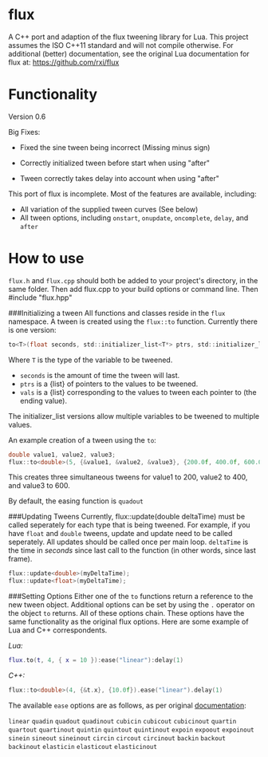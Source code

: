 flux
====
A C++ port and adaption of the flux tweening library for Lua. This project assumes the ISO C++11 standard and will not compile otherwise. For additional (better) documentation, see the original Lua documentation for flux at:
https://github.com/rxi/flux

Functionality
=============
Version 0.6

Big Fixes:
 * Fixed the sine tween being incorrect (Missing minus sign)
 
 * Correctly initialized tween before start when using "after"
 
 * Tween correctly takes delay into account when using "after"

This port of flux is incomplete. Most of the features are available, including:
* All variation of the supplied tween curves (See below)
* All tween options, including `onstart`, `onupdate`, `oncomplete`, `delay`, and `after`


How to use
==========
`flux.h` and `flux.cpp` should both be added to your project's directory, in the same folder. Then add flux.cpp to your build options or command line. Then #include "flux.hpp"

###Initializing a tween
All functions and classes reside in the `flux` namespace.
A tween is created using the `flux::to` function. Currently there is one version:
```c
to<T>(float seconds, std::initializer_list<T*> ptrs, std::initializer_list<T> vals);
```
Where `T` is the type of the variable to be tweened.

* `seconds` is the amount of time the tween will last.
* `ptrs` is a {list}  of pointers to the values to be tweened.
* `vals` is a {list} corresponding to the values to tween each pointer to (the ending value).

The initializer_list versions allow multiple variables to be tweened to multiple values.

An example creation of a tween using the `to`:
```c++
double value1, value2, value3;
flux::to<double>(5, {&value1, &value2, &value3}, {200.0f, 400.0f, 600.0f});
```

This creates three simultaneous tweens for value1 to 200, value2 to 400, and value3 to 600.

By default, the easing function is `quadout`

###Updating Tweens
Currently, flux::update<T>(double deltaTime) must be called seperately for each type that is being tweened. For example, if you have `float` and `double` tweens, update<float> and update<double> need to be called seperately. All updates should be called once per main loop. `deltaTime` is the time in *seconds* since last call to the function (in other words, since last frame).
```c++
flux::update<double>(myDeltaTime);
flux::update<float>(myDeltaTime);
```


###Setting Options
Either one of the `to` functions return a reference to the new tween object. Additional options can be set by using the `.` operator on the object `to` returns. All of these options chain. These options have the same functionality as the original flux options. Here are some example of Lua and C++ correspondents.

*Lua:*
```lua
flux.to(t, 4, { x = 10 }):ease("linear"):delay(1)
```
*C++:*
```c++
flux::to<double>(4, {&t.x}, {10.0f}).ease("linear").delay(1)
```
The available `ease` options are as follows, as per original [documentation](https://github.com/rxi/flux):

  `linear`
  `quadin`       `quadout`       `quadinout`
  `cubicin`      `cubicout`      `cubicinout`
  `quartin`      `quartout`      `quartinout`
  `quintin`      `quintout`      `quintinout`
  `expoin`       `expoout`       `expoinout`
  `sinein`       `sineout`       `sineinout`
  `circin`       `circout`       `circinout`
  `backin`       `backout`       `backinout`
  `elasticin`    `elasticout`    `elasticinout`




